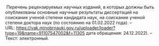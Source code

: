  Перечень рецензируемых научных изданий, в которых должны быть опубликованы основные научные результаты диссертаций на соискание ученой степени кандидата наук, на соискание ученой степени доктора наук (по состоянию на 01.02.2022 года). – URL: https://vak.minobrnauki.gov.ru/uploader/loader?type=19&name=91107547002&f=11305 дата обращения: 24.12.2022). – Текст: электронный.